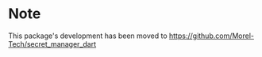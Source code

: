 # Note

This package's development has been moved to https://github.com/Morel-Tech/secret_manager_dart
